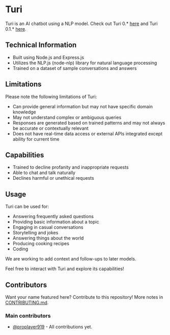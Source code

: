 # Turi
Turi is an AI chatbot using a NLP model. Check out Turi 0.* [here](https://pioneer.fifly.org/chat/0) and Turi 0.1.* [here](https://pioneer.fifly.org/chat/0.1).
## Technical Information

* Built using Node.js and Express.js
* Utilizes the NLP.js (node-nlp) library for natural language processing
* Trained on a dataset of sample conversations and answers

## Limitations

Please note the following limitations of Turi:

* Can provide general information but may not have specific domain knowledge
* May not understand complex or ambiguous queries
* Responses are generated based on trained patterns and may not always be accurate or contextually relevant
* Does not have real-time data access or external APIs integrated except ability for current time

## Capabilities

* Trained to decline profanity and inappropriate requests
* Able to chat and talk naturally
* Declines harmful or unethical requests

## Usage

Turi can be used for:

* Answering frequently asked questions
* Providing basic information about a topic
* Engaging in casual conversations
* Storytelling and jokes
* Answering things about the world
* Producing cooking recipes
* Coding

We are working to add context and follow-ups to later models.

Feel free to interact with Turi and explore its capabilities!

## Contributors

Want your name featured here? Contribute to this repository! More notes in [CONTRIBUTING.md](./CONTRIBUTING.md).

### **Main contributors**
* [@proplayer919](https://github.com/proplayer919) - All contributions yet.
